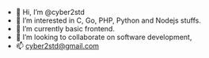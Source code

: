 - 👋 Hi, I’m @cyber2std
- 👀 I’m interested in C, Go, PHP, Python and Nodejs stuffs.
- 🌱 I’m currently basic frontend.
- 💞️ I’m looking to collaborate on software development,
- 📫 cyber2std@gmail.com

<!---
cyber2std/cyber2std is a ✨ special ✨ repository because its `README.md` (this file) appears on your GitHub profile.
You can click the Preview link to take a look at your changes.
--->
